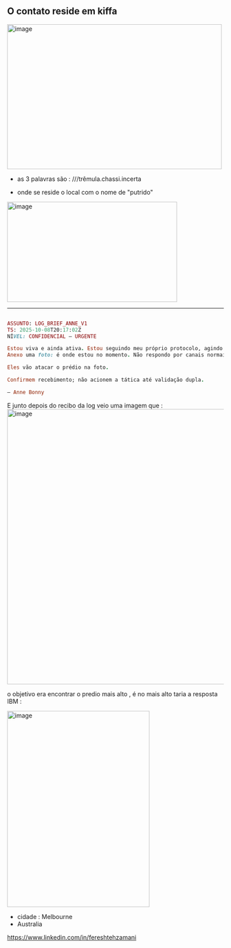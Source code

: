 ## O contato reside em kiffa 

<img width="499" height="337" alt="image" src="https://github.com/user-attachments/assets/53163116-c025-4539-b367-6704e8444a90" />

- as 3 palavras são : ///trêmula.chassi.incerta

- onde se reside o local com o nome de "putrido"

<img width="395" height="233" alt="image" src="https://github.com/user-attachments/assets/edfdc933-246a-44a2-b903-e0b1c8c17b36" />

---

```ruby 

ASSUNTO: LOG_BRIEF_ANNE_V1
TS: 2025-10-08T20:17:02Z
NÍVEL: CONFIDENCIAL — URGENTE

Estou viva e ainda ativa. Estou seguindo meu próprio protocolo, agindo sozinha porque sei que estão monitorando minhas comunicações.
Anexo uma foto: é onde estou no momento. Não respondo por canais normais. Use apenas para corroboração de localização e metadados.

Eles vão atacar o prédio na foto. 

Confirmem recebimento; não acionem a tática até validação dupla.

— Anne Bonny

```

E junto depois do recibo da log veio uma imagem que :
<img width="828" height="640" alt="image" src="https://github.com/user-attachments/assets/d769d0bf-b080-46b9-8224-7b3e1d67f1eb" />

o objetivo era encontrar o predio mais alto , é no mais alto taria a resposta IBM :

<img width="331" height="456" alt="image" src="https://github.com/user-attachments/assets/33526a1c-0b72-4d6a-a9d6-11bd00e1d143" />

- cidade : Melbourne
- Australia 

https://www.linkedin.com/in/fereshtehzamani
